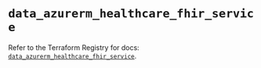 # `data_azurerm_healthcare_fhir_service`

Refer to the Terraform Registry for docs: [`data_azurerm_healthcare_fhir_service`](https://registry.terraform.io/providers/hashicorp/azurerm/3.103.0/docs/data-sources/healthcare_fhir_service).
